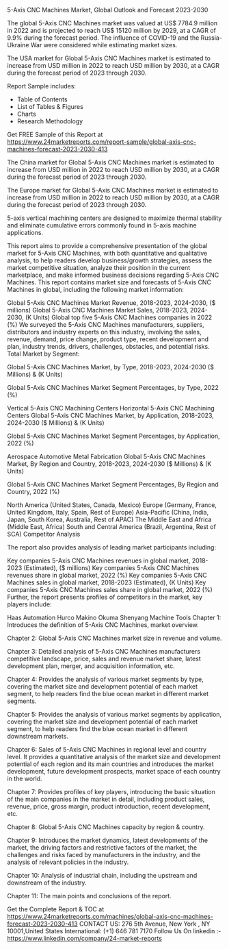 5-Axis CNC Machines Market, Global Outlook and Forecast 2023-2030

The global 5-Axis CNC Machines market was valued at US$ 7784.9 million in 2022 and is projected to reach US$ 15120 million by 2029, at a CAGR of 9.9% during the forecast period. The influence of COVID-19 and the Russia-Ukraine War were considered while estimating market sizes.

The USA market for Global 5-Axis CNC Machines market is estimated to increase from USD million in 2022 to reach USD million by 2030, at a CAGR during the forecast period of 2023 through 2030.

Report Sample includes:
- Table of Contents
- List of Tables & Figures
- Charts
- Research Methodology

Get FREE Sample of this Report at https://www.24marketreports.com/report-sample/global-axis-cnc-machines-forecast-2023-2030-413

The China market for Global 5-Axis CNC Machines market is estimated to increase from USD million in 2022 to reach USD million by 2030, at a CAGR during the forecast period of 2023 through 2030.

The Europe market for Global 5-Axis CNC Machines  market is estimated to increase from USD million in 2022 to reach USD million by 2030, at a CAGR during the forecast period of 2023 through 2030.

5-axis vertical machining centers are designed to maximize thermal stability and eliminate cumulative errors commonly found in 5-axis machine applications.

This report aims to provide a comprehensive presentation of the global market for 5-Axis CNC Machines, with both quantitative and qualitative analysis, to help readers develop business/growth strategies, assess the market competitive situation, analyze their position in the current marketplace, and make informed business decisions regarding 5-Axis CNC Machines. This report contains market size and forecasts of 5-Axis CNC Machines in global, including the following market information:

Global 5-Axis CNC Machines Market Revenue, 2018-2023, 2024-2030, ($ millions)
Global 5-Axis CNC Machines Market Sales, 2018-2023, 2024-2030, (K Units)
Global top five 5-Axis CNC Machines companies in 2022 (%)
We surveyed the 5-Axis CNC Machines manufacturers, suppliers, distributors and industry experts on this industry, involving the sales, revenue, demand, price change, product type, recent development and plan, industry trends, drivers, challenges, obstacles, and potential risks. Total Market by Segment:

Global 5-Axis CNC Machines Market, by Type, 2018-2023, 2024-2030 ($ Millions) & (K Units)

Global 5-Axis CNC Machines Market Segment Percentages, by Type, 2022 (%)

Vertical 5-Axis CNC Machining Centers
Horizontal 5-Axis CNC Machining Centers
Global 5-Axis CNC Machines Market, by Application, 2018-2023, 2024-2030 ($ Millions) & (K Units)

Global 5-Axis CNC Machines Market Segment Percentages, by Application, 2022 (%)

Aerospace
Automotive
Metal Fabrication
Global 5-Axis CNC Machines Market, By Region and Country, 2018-2023, 2024-2030 ($ Millions) & (K Units)

Global 5-Axis CNC Machines Market Segment Percentages, By Region and Country, 2022 (%)

North America (United States, Canada, Mexico)
Europe (Germany, France, United Kingdom, Italy, Spain, Rest of Europe)
Asia-Pacific (China, India, Japan, South Korea, Australia, Rest of APAC)
The Middle East and Africa (Middle East, Africa)
South and Central America (Brazil, Argentina, Rest of SCA)
Competitor Analysis

The report also provides analysis of leading market participants including:

Key companies 5-Axis CNC Machines revenues in global market, 2018-2023 (Estimated), ($ millions)
Key companies 5-Axis CNC Machines revenues share in global market, 2022 (%)
Key companies 5-Axis CNC Machines sales in global market, 2018-2023 (Estimated), (K Units)
Key companies 5-Axis CNC Machines sales share in global market, 2022 (%)
Further, the report presents profiles of competitors in the market, key players include:

Haas Automation
Hurco
Makino
Okuma
Shenyang Machine Tools
Chapter 1: Introduces the definition of 5-Axis CNC Machines, market overview.

Chapter 2: Global 5-Axis CNC Machines market size in revenue and volume.

Chapter 3: Detailed analysis of 5-Axis CNC Machines manufacturers competitive landscape, price, sales and revenue market share, latest development plan, merger, and acquisition information, etc.

Chapter 4: Provides the analysis of various market segments by type, covering the market size and development potential of each market segment, to help readers find the blue ocean market in different market segments.

Chapter 5: Provides the analysis of various market segments by application, covering the market size and development potential of each market segment, to help readers find the blue ocean market in different downstream markets.

Chapter 6: Sales of 5-Axis CNC Machines in regional level and country level. It provides a quantitative analysis of the market size and development potential of each region and its main countries and introduces the market development, future development prospects, market space of each country in the world.

Chapter 7: Provides profiles of key players, introducing the basic situation of the main companies in the market in detail, including product sales, revenue, price, gross margin, product introduction, recent development, etc.

Chapter 8: Global 5-Axis CNC Machines capacity by region & country.

Chapter 9: Introduces the market dynamics, latest developments of the market, the driving factors and restrictive factors of the market, the challenges and risks faced by manufacturers in the industry, and the analysis of relevant policies in the industry.

Chapter 10: Analysis of industrial chain, including the upstream and downstream of the industry.

Chapter 11: The main points and conclusions of the report.

Get the Complete Report & TOC at https://www.24marketreports.com/machines/global-axis-cnc-machines-forecast-2023-2030-413
CONTACT US:
276 5th Avenue, New York , NY 10001,United States
International: (+1) 646 781 7170
Follow Us On linkedin :- https://www.linkedin.com/company/24-market-reports
